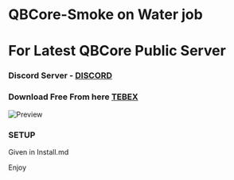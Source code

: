 # QBCore-Smoke on Water job
# For Latest QBCore Public Server

### Discord Server - [DISCORD](https://discord.gg/jSDMuNjpuw)
### Download Free From here [TEBEX](https://alfafw.tebex.io/) 

![Preview](https://youtu.be/ml-yagEvOAM)

### SETUP 
Given in Install.md 

Enjoy 
